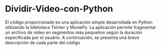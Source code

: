 # Dividir-Video-con-Python
El código proporcionado es una aplicación simple desarrollada en Python utilizando la biblioteca Tkinter y MoviePy. La aplicación permite fragmentar un archivo de video en segmentos más pequeños según la duración especificada por el usuario. A continuación, se presenta una breve descripción de cada parte del código
